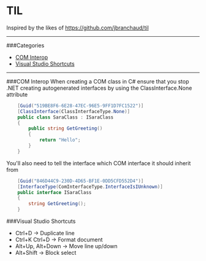 # TIL

Inspired by the likes of https://github.com/jbranchaud/til

---

###Categories
* [COM Interop](#com-interop)
* [Visual Studio Shortcuts](#visual-studio-shortcuts)
 
---

###COM Interop
When creating a COM class in C# ensure that you stop .NET creating autogenerated interfaces by using the ClassInterface.None attribute
```C#
    [Guid("519BE8F6-6E28-47EC-96E5-9FF1D7FC1522")]
    [ClassInterface(ClassInterfaceType.None)]
    public class SaraClass : ISaraClass
    {
        public string GetGreeting()
        {
            return "Hello";
        }
    }
```

You'll also need to tell the interface which COM interface it should inherit from
```C#
    [Guid("846D44C9-230D-4D65-BF1E-0DD5CFD552D4")]
    [InterfaceType(ComInterfaceType.InterfaceIsIUnknown)]
    public interface ISaraClass
    {
        string GetGreeting();
    }
```

###Visual Studio Shortcuts
- Ctrl+D -> Duplicate line
- Ctrl+K Ctrl+D -> Format document
- Alt+Up, Alt+Down -> Move line up/down
- Alt+Shift -> Block select
